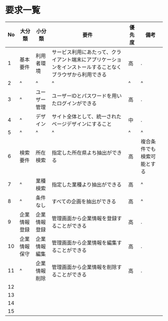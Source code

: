 # 要求一覧
|No|大分類|小分類|要件|優先度|備考|
|--|--|--|--|--|--|
|1|基本要件|利用者環境|サービス利用にあたって、クライアント端末にアプリケーションをインストールすることなくブラウザから利用できる|高|.|
|2|^|^|^|^|^|
|3|^|ユーザー管理|ユーザーIDとパスワードを用いたログインができる|高|.|
|4|^|デザイン|サイト全体として、統一されたページデザインにすること|中|.|
|5|^|^|^|^|^|
|6|検索要件|所在検索|指定した所在県よち抽出ができる|高|複合条件でも検索可能とする|
|7|^|業種検索|指定した業種より抽出ができる|高|^|
|8|^|条件なし|すべての企画を抽出ができる|高|^|
|9|企業情報登録|企業情報登録|管理画面から企業情報を登録することができる|高|.|
|10|企業情報保守|企業情報編集|管理画面から企業情報を編集することができる|高|.|
|11|^|企業情報削除|管理画面から企業情報を削除することができる|高|.|
|12||||||
|13||||||
|14||||||
|15||||||

